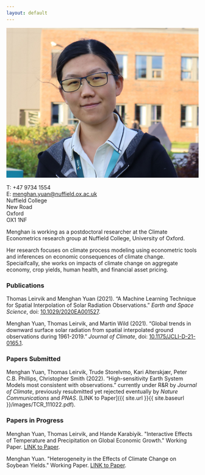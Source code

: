 ```yaml
---
layout: default
---
```


<div class="container2">
      <div class="image">
        <img src="/images/Menghan-Yuan.jpg">
      </div>
      <div class="text">
        <p> T:  +47 9734 1554 <br>
            E:  <a href="mailto:menghan.yuan@nuffield.ox.ac.uk">menghan.yuan@nuffield.ox.ac.uk</a> <br>
            Nuffield College <br>
            New Road <br>
            Oxford <br>
            OX1 1NF </p>
      </div> 
</div>

Menghan is working as a postdoctoral researcher at the Climate Econometrics research group at Nuffield College, University of Oxford.

Her research focuses on climate process modeling using econometric tools and inferences on economic consequences of climate change. Speciaifcally, she works on impacts of climate change on aggregate economy, crop yields, human health, and financial asset pricing. 


### Publications
Thomas Leirvik and Menghan Yuan (2021). “A Machine Learning Technique for Spatial Interpolation of Solar Radiation Observations.” _Earth and Space Science_, doi: [10.1029/2020EA001527](https://doi.org/10.1029/2020EA001527).

Menghan Yuan, Thomas Leirvik, and Martin Wild (2021). “Global trends in downward surface solar radiation from spatial interpolated ground observations during 1961-2019.” _Journal of Climate_, doi: [10.1175/JCLI-D-21-0165.1](https://doi.org/10.1175/JCLI-D-21-0165.1).

### Papers Submitted
Menghan Yuan, Thomas Leirvik, Trude Storelvmo, Kari Alterskjær, Peter C.B. Phillips, Christopher Smith (2022). “High-sensitivity Earth System Models most consistent with observations.” currently under R&R by _Journal of Climate_, previously resubmitted yet rejected eventually by _Nature Communications_ and _PNAS_. [LINK to Paper]({{ site.url }}{{ site.baseurl }}/images/TCR_111022.pdf).

### Papers in Progress
Menghan Yuan, Thomas Leirvik, and Hande Karabiyik. "Interactive Effects of Temperature and Precipitation on Global Economic Growth." Working Paper. [LINK to Paper](https://drive.google.com/file/d/15DzikEu_hlXkugRyfYN3lrlWspXKa0CV/view?usp=share_link). 

Menghan Yuan. "Heterogeneity in the Effects of Climate Change on Soybean Yields." Working Paper. [LINK to Paper](https://drive.google.com/file/d/1L2s59vL-O7ZemO9TaLhbgiy5MfTogphB/view?usp=share_link). 
